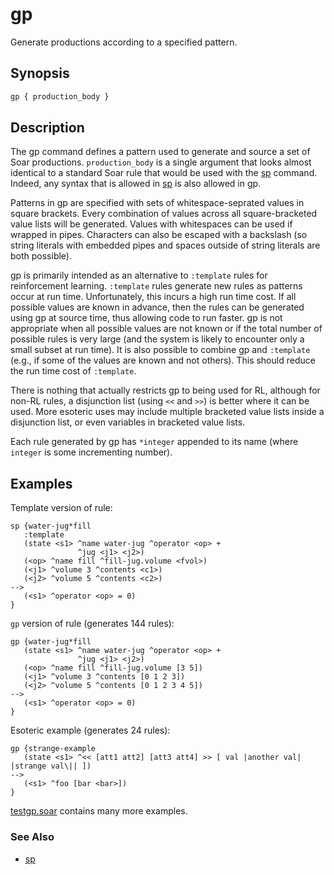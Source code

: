 # gp

Generate productions according to a specified pattern.

## Synopsis

```bash
gp { production_body }
```

## Description

The gp command defines a pattern used to generate and source a set of Soar
productions. `production_body` is a single argument that looks almost identical
to a standard Soar rule that would be used with the [sp](./cmd_sp.md) command.
Indeed, any syntax that is allowed in [sp](./cmd_sp.md) is also allowed in gp.

Patterns in gp are specified with sets of whitespace-seprated values in square
brackets. Every combination of values across all square-bracketed value lists
will be generated. Values with whitespaces can be used if wrapped in pipes.
Characters can also be escaped with a backslash (so string literals with
embedded pipes and spaces outside of string literals are both possible).

gp is primarily intended as an alternative to `:template` rules for
reinforcement learning. `:template` rules generate new rules as patterns occur
at run time. Unfortunately, this incurs a high run time cost. If all possible
values are known in advance, then the rules can be generated using gp at source
time, thus allowing code to run faster. gp is not appropriate when all possible
values are not known or if the total number of possible rules is very large (and
the system is likely to encounter only a small subset at run time). It is also
possible to combine gp and `:template` (e.g., if some of the values are known
and not others). This should reduce the run time cost of `:template`.

There is nothing that actually restricts gp to being used for RL, although for
non-RL rules, a disjunction list (using `<<` and `>>`) is better where it can be
used. More esoteric uses may include multiple bracketed value lists inside a
disjunction list, or even variables in bracketed value lists.

Each rule generated by gp has `*integer` appended to its name (where `integer`
is some incrementing number).

## Examples

Template version of rule:

```Soar
sp {water-jug*fill
   :template
   (state <s1> ^name water-jug ^operator <op> +
               ^jug <j1> <j2>)
   (<op> ^name fill ^fill-jug.volume <fvol>)
   (<j1> ^volume 3 ^contents <c1>)
   (<j2> ^volume 5 ^contents <c2>)
-->
   (<s1> ^operator <op> = 0)
}
```

`gp` version of rule (generates 144 rules):

```Soar
gp {water-jug*fill
   (state <s1> ^name water-jug ^operator <op> +
               ^jug <j1> <j2>)
   (<op> ^name fill ^fill-jug.volume [3 5])
   (<j1> ^volume 3 ^contents [0 1 2 3])
   (<j2> ^volume 5 ^contents [0 1 2 3 4 5])
-->
   (<s1> ^operator <op> = 0)
}
```

Esoteric example (generates 24 rules):

```Soar
gp {strange-example
   (state <s1> ^<< [att1 att2] [att3 att4] >> [ val |another val| |strange val\|| ])
-->
   (<s1> ^foo [bar <bar>])
}
```

[testgp.soar](http://code.google.com/p/soar/source/browse/trunk/SoarSuite/Core/Tests/Agents/testgp.soar)
contains many more examples.

### See Also

-   [sp](./cmd_sp.md)
